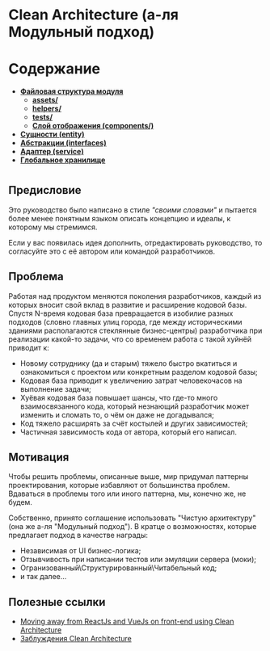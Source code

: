 # **Clean Architecture (а-ля Модульный подход)**

# **Содержание**

- [**Файловая структура модуля**](steps/structure.md)
  - [**assets/**](steps/assets.md)
  - [**helpers/**](steps/helpers.md)
  - [**tests/**](steps/tests.md)
  - [**Слой отображения (components/)**](steps/component.md)
- [**Сущности (entity)**](steps/entity.md)
- [**Абстракции (interfaces)**](steps/interfaces.md)
- [**Адаптер (service)**](steps/service.md)
- [**Глобальное хранилище**](steps/store.md)

#

## **Предисловие**

Это руководство было написано в стиле *"своими словами"* и пытается более менее понятным языком описать концепцию и идеалы, к которому мы стремимся.

Если у вас появилась идея дополнить, отредактировать руководство, то согласуйте это с её автором или командой разработчиков.

## **Проблема**

Работая над продуктом меняются поколения разработчиков, каждый из которых вносит свой вклад в развитие и расширение кодовой базы. Спустя N-время кодовая база превращается в изобилие разных подходов (словно главных улиц города, где между историческими зданиями располагаются стеклянные бизнес-центры) разработчика при реализации какой-то задачи, что со временем работа с такой хуйнёй приводит к:

- Новому сотруднику (да и старым) тяжело быстро вкатиться и ознакомиться с проектом или конкретным разделом кодовой базы;
- Кодовая база приводит к увеличению затрат человекочасов на выполнение задачи;
- Хуёвая кодовая база повышает шансы, что где-то много взаимосвязанного кода, который незнающий разработчик может изменить и сломать то, о чём он даже не догадывался;
- Код тяжело расширять за счёт костылей и других зависимостей;
- Частичная зависимость кода от автора, который его написал.

## **Мотивация**

Чтобы решить проблемы, описанные выше, мир придумал паттерны проектирования, которые избавляют от большинства проблем. Вдаваться в проблемы того или иного паттерна, мы, конечно же, не будем.

Собственно, принято соглашение использовать "Чистую архитектуру" (она же а-ля "Модульный подход"). В кратце о возможностях, которые предлагает подход в качестве награды:

- Независимая от UI бизнес-логика;
- Отзывчивость при написании тестов или эмуляции сервера (моки);
- Огранизованный\Структурированный\Читабельный код;
- и так далее...

## Полезные ссылки

- [Moving away from ReactJs and VueJs on front-end using Clean Architecture](https://dev.to/xurxodev/moving-away-from-reactjs-and-vuejs-on-front-end-using-clean-architecture-3olk)
- [Заблуждения Clean Architecture](https://habr.com/ru/companies/mobileup/articles/335382/)